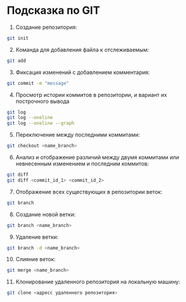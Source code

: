 # Подсказка по GIT

1. Создание репозитория:
```sh
git init
```
2. Команда для добавления файла к отслеживаемым:
```sh
git add
```
3. Фиксация изменений с добавлением комментария:
```sh
git commit -m "message"
```
4. Просмотр истории коммитов в репозитории, и вариант их построчного вывода
```sh
git log
git log --oneline
git log --oneline --graph
```
5. Переключение между последними коммитами:
```sh
git checkout <name_branch>
```
6. Анализ и отображение различий между двумя коммитами или невнесенным изменением и последним коммитов:
 ```sh
 git diff
 git diff <commit_id_1> <commit_id_2>
 ```

 7. Отображение всех существующих в репозитории веток:
 ```sh
 git branch
 ```

 8. Создание новой ветки:
 ```sh
git branch <name_branch>
 ```

 9. Удаление ветки:
 ```sh
 git branch -d <name_branch>
 ```

 10. Слияние веток:
 ```sh
 git merge <name_branch>
 ```

 11. Клонирование удаленного репозитория на локальную машину:
 ```sh
git clone <адресс удаленного репозитория>
 ```